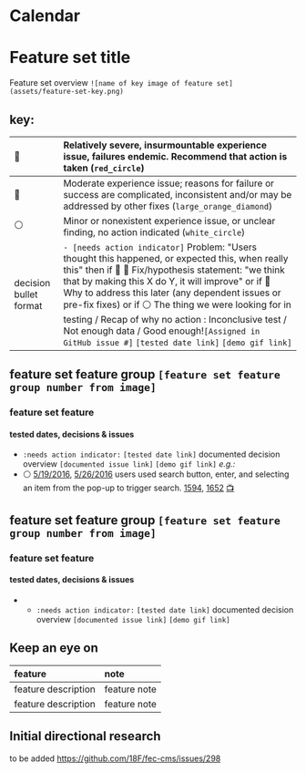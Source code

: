 # Calendar

# Feature set title

Feature set overview `![name of key image of feature set](assets/feature-set-key.png)`

## key:

:red_circle:           | Relatively severe, insurmountable experience issue, failures endemic. Recommend that action is taken (`red_circle`)
:--------------------- | :-------------------------------------------------------------------------------------------------------------------------------------------------------------------------------------------------------------------------------------------------------------------------------------------------------------------------------------------------------------------------------------------------------------------------------------------------------------------------------------------------------------------------------------
:large_orange_diamond: | Moderate experience issue; reasons for failure or success are complicated, inconsistent and/or may be addressed by other fixes (`large_orange_diamond`)
:white_circle:         | Minor or nonexistent experience issue, or unclear finding, no action indicated (`white_circle`)
decision bullet format | `- [needs action indicator]` Problem: "Users thought this happened, or expected this, when really this" then if :red_circle: :wrench: Fix/hypothesis statement: "we think that by making this X do Y, it will improve" or if :large_orange_diamond: Why to address this later (any dependent issues or pre-fix fixes) or if :white_circle: The thing we were looking for in testing / Recap of why no action : Inconclusive test / Not enough data / Good enough!`[Assigned in GitHub issue #]` `[tested date link]` `[demo gif link]`

## feature set feature group `[feature set feature group number from image]`

### feature set feature

#### tested dates, decisions & issues

- `:needs action indicator:` `[tested date link]` documented decision overview `[documented issue link]` `[demo gif link]` _e.g.:_
- :white_circle: [5/19/2016](https://github.com/18F/FEC/blob/master/test_scripts/2016-5-19.md), [5/26/2016](https://github.com/18F/FEC/blob/master/test_scripts/2016-5-26.md) users used search button, enter, and selecting an item from the pop-up to trigger search. [1594](https://github.com/18F/openFEC/issues/1594), [1652](https://github.com/18F/openFEC/issues/1652) [:tv:](assets/right_to_rise.gif)

## feature set feature group `[feature set feature group number from image]`

### feature set feature

#### tested dates, decisions & issues

- - `:needs action indicator:` `[tested date link]` documented decision overview `[documented issue link]` `[demo gif link]`

## Keep an eye on

feature             | note
:------------------ | :-----------
feature description | feature note
feature description | feature note

## Initial directional research

to be added <https://github.com/18F/fec-cms/issues/298>
